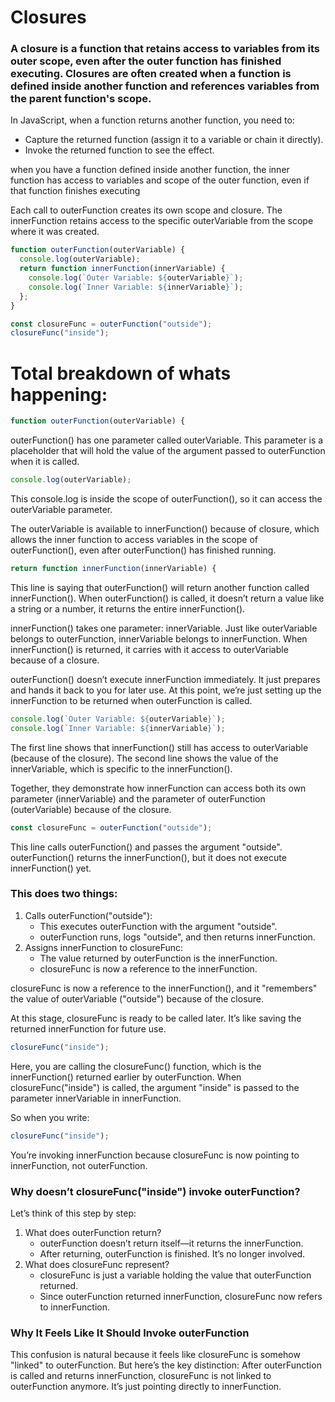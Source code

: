 # Closures

### A closure is a function that retains access to variables from its outer scope, even after the outer function has finished executing. Closures are often created when a function is defined inside another function and references variables from the parent function's scope.

In JavaScript, when a function returns another function, you need to:

- Capture the returned function (assign it to a variable or chain it directly).
- Invoke the returned function to see the effect.



when you have a function defined inside another function, the inner function has access to variables and scope of the outer function, even if that function finishes executing

Each call to outerFunction creates its own scope and closure. The innerFunction retains access to the specific outerVariable from the scope where it was created.

```js
function outerFunction(outerVariable) {
  console.log(outerVariable);
  return function innerFunction(innerVariable) {
    console.log(`Outer Variable: ${outerVariable}`);
    console.log(`Inner Variable: ${innerVariable}`);
  };
}

const closureFunc = outerFunction("outside");
closureFunc("inside");
```

# Total breakdown of whats happening:

```js
function outerFunction(outerVariable) {
```

outerFunction() has one parameter called outerVariable. This parameter is a placeholder that will hold the value of the argument passed to outerFunction when it is called.

```js
console.log(outerVariable);
```

This console.log is inside the scope of outerFunction(), so it can access the outerVariable parameter.

The outerVariable is available to innerFunction() because of closure, which allows the inner function to access variables in the scope of outerFunction(), even after outerFunction() has finished running.

```js
return function innerFunction(innerVariable) {
```

This line is saying that outerFunction() will return another function called innerFunction(). When outerFunction() is called, it doesn’t return a value like a string or a number, it returns the entire innerFunction().

innerFunction() takes one parameter: innerVariable. Just like outerVariable belongs to outerFunction, innerVariable belongs to innerFunction. When innerFunction() is returned, it carries with it access to outerVariable because of a closure.

outerFunction() doesn’t execute innerFunction immediately. It just prepares and hands it back to you for later use. At this point, we’re just setting up the innerFunction to be returned when outerFunction is called.

```js
console.log(`Outer Variable: ${outerVariable}`);
console.log(`Inner Variable: ${innerVariable}`);
```

The first line shows that innerFunction() still has access to outerVariable (because of the closure).
The second line shows the value of the innerVariable, which is specific to the innerFunction().

Together, they demonstrate how innerFunction can access both its own parameter (innerVariable) and the parameter of outerFunction (outerVariable) because of the closure.

```js
const closureFunc = outerFunction("outside");
```

This line calls outerFunction() and passes the argument "outside".
outerFunction() returns the innerFunction(), but it does not execute innerFunction() yet.

### This does two things:

1. Calls outerFunction("outside"):
   - This executes outerFunction with the argument "outside".
   - outerFunction runs, logs "outside", and then returns innerFunction.
2. Assigns innerFunction to closureFunc:
   - The value returned by outerFunction is the innerFunction.
   - closureFunc is now a reference to the innerFunction.

closureFunc is now a reference to the innerFunction(), and it "remembers" the value of outerVariable ("outside") because of the closure.

At this stage, closureFunc is ready to be called later. It’s like saving the returned innerFunction for future use.

```js
closureFunc("inside");
```

Here, you are calling the closureFunc() function, which is the innerFunction() returned earlier by outerFunction. When closureFunc("inside") is called, the argument "inside" is passed to the parameter innerVariable in innerFunction.

So when you write:

```js
closureFunc("inside");
```

You’re invoking innerFunction because closureFunc is now pointing to innerFunction, not outerFunction.

### Why doesn’t closureFunc("inside") invoke outerFunction?

Let’s think of this step by step:

1. What does outerFunction return?
   - outerFunction doesn’t return itself—it returns the innerFunction.
   - After returning, outerFunction is finished. It’s no longer involved.
2. What does closureFunc represent?
   - closureFunc is just a variable holding the value that outerFunction returned.
   - Since outerFunction returned innerFunction, closureFunc now refers to innerFunction.

### Why It Feels Like It Should Invoke outerFunction

This confusion is natural because it feels like closureFunc is somehow "linked" to outerFunction. But here’s the key distinction:
After outerFunction is called and returns innerFunction, closureFunc is not linked to outerFunction anymore. It’s just pointing directly to innerFunction.



